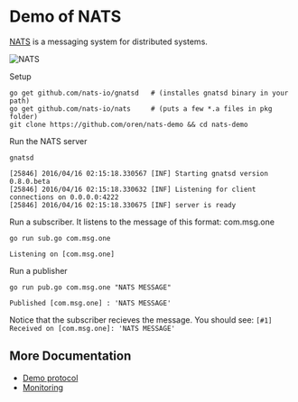 # Demo of NATS

[NATS](http://nats.io) is a messaging system for distributed systems.

![NATS](http://nats.io/img/documentation/nats-pub-sub-eg.png)

Setup
```
go get github.com/nats-io/gnatsd   # (installes gnatsd binary in your path)
go get github.com/nats-io/nats     # (puts a few *.a files in pkg folder)
git clone https://github.com/oren/nats-demo && cd nats-demo
```

Run the NATS server
```
gnatsd

[25846] 2016/04/16 02:15:18.330567 [INF] Starting gnatsd version 0.8.0.beta
[25846] 2016/04/16 02:15:18.330632 [INF] Listening for client connections on 0.0.0.0:4222
[25846] 2016/04/16 02:15:18.330675 [INF] server is ready
```

Run a subscriber. It listens to the message of this format: com.msg.one
```
go run sub.go com.msg.one

Listening on [com.msg.one]
```

Run a publisher
```
go run pub.go com.msg.one "NATS MESSAGE"

Published [com.msg.one] : 'NATS MESSAGE'
```

Notice that the subscriber recieves the message. You should see: `[#1] Received on [com.msg.one]: 'NATS MESSAGE'`

## More Documentation

* [Demo protocol](demo-protocol.md)
* [Monitoring](monitoring.md)
